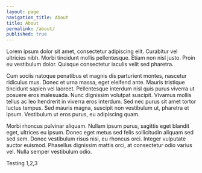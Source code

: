 ```yaml
---
layout: page
navigation_title: About
title: About
permalink: /about/
published: true
---
```


Lorem ipsum dolor sit amet, consectetur adipiscing elit. Curabitur vel ultricies nibh. Morbi tincidunt mollis pellentesque. Etiam non nisl justo. Proin eu vestibulum dolor. Quisque consectetur iaculis velit sed pharetra. 

Cum sociis natoque penatibus et magnis dis parturient montes, nascetur ridiculus mus. Donec et urna massa, eget eleifend ante. Mauris tristique tincidunt sapien vel laoreet. Pellentesque interdum nisl quis purus viverra ut posuere eros malesuada. Nunc dignissim volutpat suscipit. Vivamus mollis tellus ac leo hendrerit in viverra eros interdum. Sed nec purus sit amet tortor luctus tempus. Sed mauris magna, suscipit non vestibulum ut, pharetra et ipsum. Vestibulum ut eros purus, eu adipiscing quam.

Morbi rhoncus pulvinar aliquam. Nullam ipsum purus, sagittis eget blandit eget, ultrices eu ipsum. Donec eget metus sed felis sollicitudin aliquam sed sed sem. Donec vestibulum risus nisi, eu rhoncus orci. Integer vulputate auctor euismod. Phasellus dignissim mattis orci, at consectetur odio varius vel. Nulla semper vestibulum odio.

Testing 1,2,3
